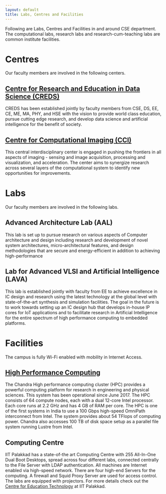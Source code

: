 ```yaml
---
layout: default
title: Labs, Centres and Facilities
---
```

Following are Labs, Centres and Facilities in and around CSE department. The computational labs, research labs and research-cum-teaching labs are common institute facilities.


# Centres
Our faculty members are involved in the following centers.
## [Centre for Research and Education in Data Science (CREDS)](https://creds.iitpkd.ac.in/)
CREDS has been established jointly by faculty members from CSE, DS,  EE, CE, ME, MA, PHY, and HSE with the vision to provide world class education, pursue cutting edge research, and develop data science and artificial intelligence for the benefit of society. 

## [Centre for Computational Imaging (CCI)](https://cci-iitpkd.github.io/)
This central interdisciplinary center is engaged in pushing the frontiers in all aspects of imaging - sensing and image acquisition, processing and visualization, and acceleration. The center aims to synergize research across several layers of the computational system to identify new opportunities for improvements.

# Labs
Our faculty members are involved in the following  labs.
## Advanced Architecture Lab (AAL)
This lab is set up to pursue research on various aspects of Computer architecture and design including research and development of novel system architectures, micro-architectural features, and design methodologies that are secure and energy-efficient in addition to achieving high-performance

## Lab for Advanced VLSI and Artificial Intelligence (LAVA)
This lab is established jointly with faculty from EE to achieve excellence in IC design and research using the latest technology at the global level with state-of-the-art synthesis and simulation facilities. The goal in the future is to work towards setting up an IC design hub  that develops in-house IP cores for IoT applications and to facilitate research in Artificial Intelligence for the entire spectrum of high performance computing to embedded platforms.

# Facilities
The campus is fully Wi-Fi enabled with mobility in Internet Access. 
## [High Performance Computing](https://hpc.iitpkd.ac.in/)
The Chandra High performance computing cluster (HPC) provides a powerful computing platform for research in engineering and physical sciences. This system has been operational since June 2017. The HPC consists of 64 compute nodes, each with a dual 12-core Intel processor. Each core runs at 2.2 GHz and has 4 GB of RAM per core. The HPC is one of the first systems in India to use a 100 Gbps high-speed OmniPath interconnect from Intel. The system provides about 54 TFlops of computing power. Chandra also accesses 100 TB of disk space setup as a parallel file system running Lustre from Intel. 



## Computing Centre
IIT Palakkad has a state-of-the art Computing Centre with 255 All-In-One Dual Boot Desktops, spread across four different labs, connected centrally to the File Server with LDAP authentication. All machines are Internet enabled via high-speed network. There are four high-end Servers for the computing. A firewall and Squid Proxy Server are used for access control. The labs are equipped with projectors. For more details check out the [Centre for Education Technology](https://cet.iitpkd.ac.in/)  at IIT Palakkad.
